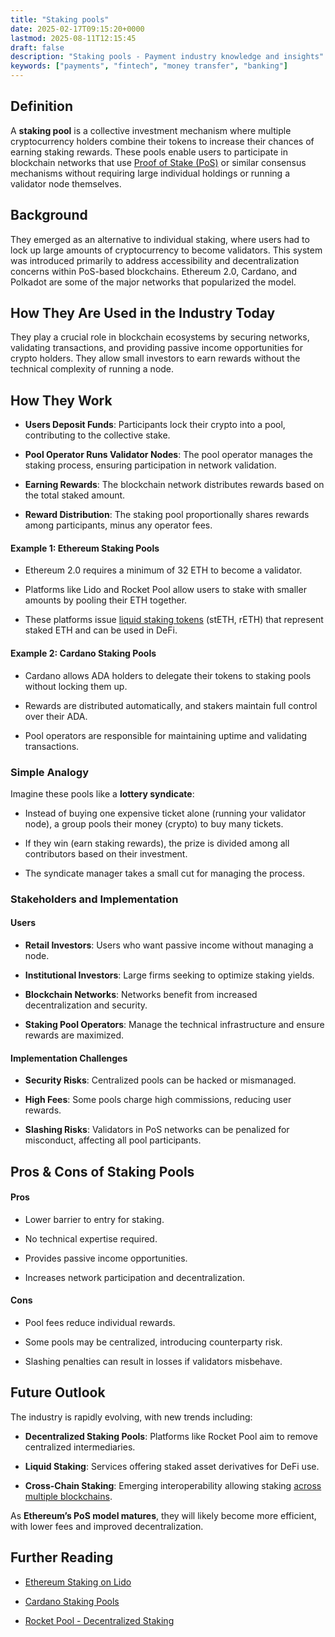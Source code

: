 ```yaml
---
title: "Staking pools"
date: 2025-02-17T09:15:20+0000
lastmod: 2025-08-11T12:15:45
draft: false
description: "Staking pools - Payment industry knowledge and insights"
keywords: ["payments", "fintech", "money transfer", "banking"]
---
```


## Definition

A **staking pool** is a collective investment mechanism where multiple cryptocurrency holders combine their tokens to increase their chances of earning staking rewards. These pools enable users to participate in blockchain networks that use [Proof of Stake (PoS)](https://faisalkhanllc.xyz/resources/payments-wiki/p/proof-of-stake-pos/) or similar consensus mechanisms without requiring large individual holdings or running a validator node themselves.

## Background

They emerged as an alternative to individual staking, where users had to lock up large amounts of cryptocurrency to become validators. This system was introduced primarily to address accessibility and decentralization concerns within PoS-based blockchains. Ethereum 2.0, Cardano, and Polkadot are some of the major networks that popularized the model.

## How They Are Used in the Industry Today

They play a crucial role in blockchain ecosystems by securing networks, validating transactions, and providing passive income opportunities for crypto holders. They allow small investors to earn rewards without the technical complexity of running a node.

## How They Work

- **Users Deposit Funds**: Participants lock their crypto into a  pool, contributing to the collective stake.

- **Pool Operator Runs Validator Nodes**: The pool operator manages the staking process, ensuring participation in network validation.

- **Earning Rewards**: The blockchain network distributes rewards based on the total staked amount.

- **Reward Distribution**: The staking pool proportionally shares rewards among participants, minus any operator fees.

#### Example 1: Ethereum Staking Pools

- Ethereum 2.0 requires a minimum of 32 ETH to become a validator.

- Platforms like Lido and Rocket Pool allow users to stake with smaller amounts by pooling their ETH together.

- These platforms issue [liquid staking tokens](https://faisalkhanllc.xyz/resources/payments-wiki/l/liquid-staking/) (stETH, rETH) that represent staked ETH and can be used in DeFi.

#### Example 2: Cardano Staking Pools

- Cardano allows ADA holders to delegate their tokens to staking pools without locking them up.

- Rewards are distributed automatically, and stakers maintain full control over their ADA.

- Pool operators are responsible for maintaining uptime and validating transactions.

### Simple Analogy

Imagine these pools like a **lottery syndicate**:

- Instead of buying one expensive ticket alone (running your validator node), a group pools their money (crypto) to buy many tickets.

- If they win (earn staking rewards), the prize is divided among all contributors based on their investment.

- The syndicate manager  takes a small cut for managing the process.

### Stakeholders and Implementation

#### Users

- **Retail Investors**: Users who want passive income without managing a node.

- **Institutional Investors**: Large firms seeking to optimize staking yields.

- **Blockchain Networks**: Networks benefit from increased decentralization and security.

- **Staking Pool Operators**: Manage the technical infrastructure and ensure rewards are maximized.

#### Implementation Challenges

- **Security Risks**: Centralized pools can be hacked or mismanaged.

- **High Fees**: Some pools charge high commissions, reducing user rewards.

- **Slashing Risks**: Validators in PoS networks can be penalized for misconduct, affecting all pool participants.

## Pros & Cons of Staking Pools

#### Pros

- Lower barrier to entry for staking.

- No technical expertise required.

- Provides passive income opportunities.

- Increases network participation and decentralization.

#### Cons

- Pool fees reduce individual rewards.

- Some pools may be centralized, introducing counterparty risk.

- Slashing penalties can result in losses if validators misbehave.

## Future Outlook

The industry is rapidly evolving, with new trends including:

- **Decentralized Staking Pools**: Platforms like Rocket Pool aim to remove centralized intermediaries.

- **Liquid Staking**: Services offering staked asset derivatives for DeFi use.

- **Cross-Chain Staking**: Emerging interoperability allowing staking [across multiple blockchains](https://faisalkhanllc.xyz/resources/payments-wiki/c/cross-chain-protocol/).

As **Ethereum’s PoS model matures**, they will likely become more efficient, with lower fees and improved decentralization.

## Further Reading

- [Ethereum Staking on Lido](https://lido.fi/)

- [Cardano Staking Pools](https://cardano.org/stake-pool-delegation/)

- [Rocket Pool - Decentralized Staking](https://rocketpool.net/)